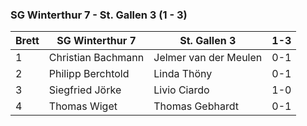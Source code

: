 ### SG Winterthur 7 - St. Gallen 3 (1 - 3)

| Brett | SG Winterthur 7    | St. Gallen 3          | 1-3 |
|-------|--------------------|-----------------------|-----|
| 1     | Christian Bachmann | Jelmer van der Meulen | 0-1 |
| 2     | Philipp Berchtold  | Linda Thöny           | 0-1 |
| 3     | Siegfried Jörke    | Livio Ciardo          | 1-0 |
| 4     | Thomas Wiget       | Thomas Gebhardt       | 0-1 |
